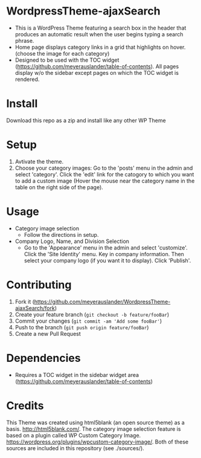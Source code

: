 # WordpressTheme-ajaxSearch
* This is a WordPress Theme featuring a search box in the header that produces an automatic result when the user begins typing a search phrase. 
* Home page displays category links in a grid that highlights on hover.  (choose the image for each category)    
* Designed to be used with the TOC widget (https://github.com/meyerauslander/table-of-contents).  All pages display w/o the sidebar except pages on which the TOC widget is rendered.
# Install
Download this repo as a zip and install like any other WP Theme
# Setup
1.  Avtivate the theme.
2.  Choose your category images:  Go to the 'posts' menu in the admin and select 'category'.  Click the 'edit' link for the catogory to which you want to add a custom image (Hover the mouse near the category name in the table on the right side of the page).   
# Usage
* Category image selection
    * Follow the directions in setup.
* Company Logo, Name, and Division Selection
    * Go to the 'Appearance' menu in the admin and select 'customize'.  Click the 'Site Identity' menu.  Key in company information.  Then select your company logo (if you want it to display).  Click 'Publish'.  
# Contributing
1. Fork it (<https://github.com/meyerauslander/WordpressTheme-ajaxSearch/fork>)
2. Create your feature branch (`git checkout -b feature/fooBar`)
3. Commit your changes (`git commit -am 'Add some fooBar'`)
4. Push to the branch (`git push origin feature/fooBar`)
5. Create a new Pull Request
# Dependencies
* Requires a TOC widget in the sidebar widget area (https://github.com/meyerauslander/table-of-contents)
# Credits
This Theme was created using html5blank (an open source theme) as a basis.  http://html5blank.com/.  The category image selection feature is based on a plugin called WP Custom Category Image.  https://wordpress.org/plugins/wpcustom-category-image/.  Both of these sources are included in this repository (see ./sources/).
